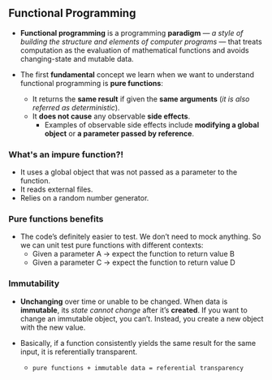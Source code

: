 ## Functional Programming

* **Functional programming** is a programming **paradigm** — *a style of building the structure and elements of computer programs* — that treats computation as the evaluation of mathematical functions and avoids changing-state and mutable data.

* The first **fundamental** concept we learn when we want to understand functional programming is **pure functions**:
  * It returns the **same result** if given the **same arguments** (*it is also referred as deterministic*).
  * It **does not cause** any observable **side effects**.
    * Examples of observable side effects include **modifying a global object** or **a parameter passed by reference**.


### What's an impure function?!
  * It uses a global object that was not passed as a parameter to the function.
  * It reads external files.
  * Relies on a random number generator.

### Pure functions benefits
* The code’s definitely easier to test. We don’t need to mock anything. So we can unit test pure functions with different contexts:
  * Given a parameter A → expect the function to return value B
  * Given a parameter C → expect the function to return value D

###  Immutability
* **Unchanging** over time or unable to be changed. When data is **immutable**, its *state cannot change* after it’s **created**. If you want to change an immutable object, you can’t. Instead, you create a new object with the new value.

* Basically, if a function consistently yields the same result for the same input, it is referentially transparent.
  * `pure functions + immutable data = referential transparency`
